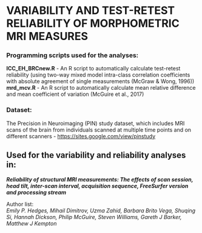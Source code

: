 # VARIABILITY AND TEST-RETEST RELIABILITY OF MORPHOMETRIC MRI MEASURES

### Programming scripts used for the analyses:<br>
**ICC_EH_BRCnew.R** - An R script to automatically calculate test-retest reliability (using two-way mixed model intra-class correlation coefficients with absolute agreement of single measurements (McGraw & Wong, 1996))<br>
**mrd_mcv.R** - An R script to automatically calculate mean relative difference and mean coefficient of variation (McGuire et al., 2017)

### Dataset:<br>
The Precision in Neuroimaging (PIN) study dataset, which includes MRI scans of the brain from individuals scanned at multiple time points and on different scanners - https://sites.google.com/view/pinstudy


## Used for the variability and reliability analyses in:

***Reliability of structural MRI measurements: The effects of scan session, head tilt, inter-scan interval, acquisition sequence, FreeSurfer version and processing stream***

Author list:  
*Emily P. Hedges, Mihail Dimitrov, Uzma Zahid, Barbara Brito Vega, Shuqing Si, Hannah Dickson, Philip McGuire, Steven Williams, Gareth J Barker, Matthew J Kempton*


